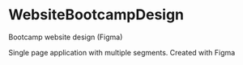 # WebsiteBootcampDesign

Bootcamp website design (Figma)

Single page application with multiple segments. Created with Figma

